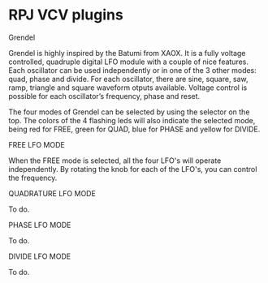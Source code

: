 # RPJ VCV plugins

Grendel

Grendel is highly inspired by the Batumi from XAOX. It is a fully voltage controlled, quadruple digital LFO module with a couple of nice features. Each oscillator can be used independently or in one of the 3 other modes: quad, phase and divide. For each oscillator, there are sine, square, saw, ramp, triangle and square waveform otputs available. Voltage control is possible for each oscillator’s frequency, phase and reset.

The four modes of Grendel can be selected by using the selector on the top. The colors of the 4 flashing leds will also indicate the selected mode, being red for FREE, green for QUAD, blue for PHASE and yellow for DIVIDE.

FREE LFO MODE

When the FREE mode is selected, all the four LFO's will operate independently. By rotating the knob for each of the LFO's, you can control the frequency. 

QUADRATURE LFO MODE

To do.

PHASE LFO MODE

To do.

DIVIDE LFO MODE

To do.
